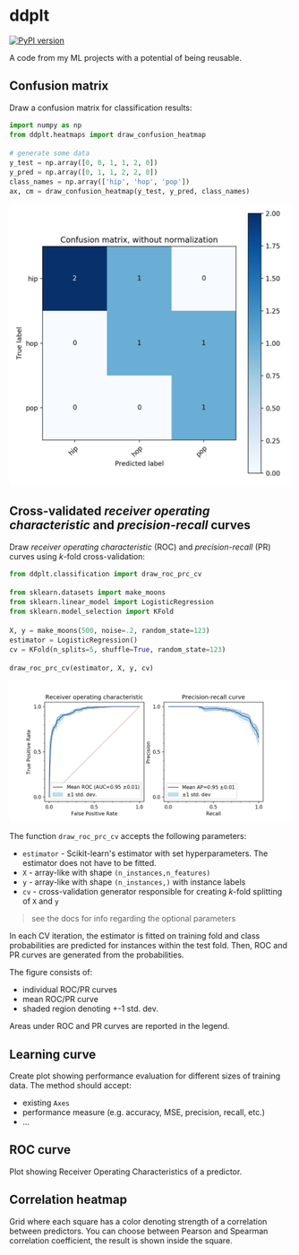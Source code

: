 # ddplt

[![PyPI version](https://badge.fury.io/py/ddplt.svg)](https://badge.fury.io/py/ddplt)

A code from my ML projects with a potential of being reusable.


## Confusion matrix

Draw a confusion matrix for classification results:
```python
import numpy as np
from ddplt.heatmaps import draw_confusion_heatmap

# generate some data 
y_test = np.array([0, 0, 1, 1, 2, 0])
y_pred = np.array([0, 1, 1, 2, 2, 0])
class_names = np.array(['hip', 'hop', 'pop'])
ax, cm = draw_confusion_heatmap(y_test, y_pred, class_names)
```
![conf_matrix](img/cm_hip_hop_pop.png)

## Cross-validated *receiver operating characteristic* and *precision-recall* curves

Draw *receiver operating characteristic* (ROC) and *precision-recall* (PR) curves using *k*-fold cross-validation:
```python
from ddplt.classification import draw_roc_prc_cv

from sklearn.datasets import make_moons
from sklearn.linear_model import LogisticRegression
from sklearn.model_selection import KFold

X, y = make_moons(500, noise=.2, random_state=123)
estimator = LogisticRegression()
cv = KFold(n_splits=5, shuffle=True, random_state=123)

draw_roc_prc_cv(estimator, X, y, cv)
```
![roc_prc_cv](img/roc_prc_cv.png)


The function `draw_roc_prc_cv` accepts the following parameters:
- `estimator` - Scikit-learn's estimator with set hyperparameters. The estimator does not have to be fitted.
- `X` - array-like with shape `(n_instances,n_features)`
- `y` - array-like with shape `(n_instances,)` with instance labels
- `cv` - cross-validation generator responsible for creating *k*-fold splitting of `X` and `y`
> see the docs for info regarding the optional parameters

In each CV iteration, the estimator is fitted on training fold and class probabilities are predicted for instances 
within the test fold. Then, ROC and PR curves are generated from the probabilities.

The figure consists of:
- individual ROC/PR curves
- mean ROC/PR curve
- shaded region denoting +-1 std. dev.

Areas under ROC and PR curves are reported in the legend.

## Learning curve

Create plot showing performance evaluation for different sizes of training data. The method should accept: 
- existing `Axes`
- performance measure (e.g. accuracy, MSE, precision, recall, etc.)
- ...


## ROC curve

Plot showing Receiver Operating Characteristics of a predictor.


## Correlation heatmap

Grid where each square has a color denoting strength of a correlation between predictors. You can choose between Pearson and Spearman correlation coefficient, the result is shown inside the square. 

